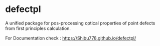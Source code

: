 # defectpl
A unified package for pos-processing optical properties of point defects from first principles calculation.

For Documentation check : https://Shibu778.github.io/defectpl/

